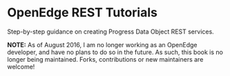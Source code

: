 # OpenEdge REST Tutorials
Step-by-step guidance on creating Progress Data Object REST services.

**NOTE:** As of August 2016, I am no longer working as an OpenEdge developer, and have no plans to do so in the future. As such, this book is no longer being maintained. Forks, contributions or new maintainers are welcome!
